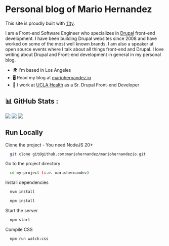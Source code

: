 
<!-- This site was built using the tutorial by Piccidilly:
https://piccalil.li/course/learn-eleventy-from-scratch/ -->

<!--Tutorial used to build this site:
https://piccalil.li/course/learn-eleventy-from-scratch/lesson/19/ -->
# Personal blog of Mario Hernandez

This site is proudly built with [11ty](https://www.11ty.dev/).

I am a Front-end Software Engineer who specializes in [Drupal](https://drupal.org) front-end development. I have been building Drupal websites since 2008 and have worked on some of the most well known brands. I am also a speaker at open source events where I talk about all things front-end and Drupal. I love writing about Drupal and Front-end development in general in my personal blog.

* 🌍  I'm based in Los Angeles
* 🖥️  Read my blog at [mariohernandez.io](https://mariohernandez.io)
* 🧠  I work at [UCLA Health](https://www.uclahealth.org/) as a Sr. Drupal Front-end Developer


## 📊 GitHub Stats :
![](https://github-readme-stats.vercel.app/api?username=mariohernandez&theme=vue-dark&hide_border=true&include_all_commits=true&count_private=true)
![](https://github-readme-streak-stats.herokuapp.com/?user=mariohernandez&theme=vue-dark&hide_border=true)
![](https://github-readme-stats.vercel.app/api/top-langs/?username=mariohernandez&theme=vue-dark&hide_border=true&include_all_commits=true&count_private=true&layout=compact)


## Run Locally

Clone the project - You need NodeJS 20+

```bash
  git clone git@github.com:mariohernandez/mariohernandezio.git
```

Go to the project directory

```bash
  cd my-project (i.e. mariohernandez)
```

Install dependencies

```bash
  nvm install
```

```bash
  npm install
```

Start the server

```bash
  npm start
```

Compile CSS

```bash
  npm run watch:css
```
